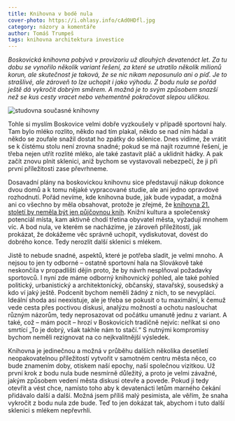 ```yaml
---
title: Knihovna v bodě nula
cover-photo: https://i.ohlasy.info/cAd0HDfl.jpg
category: názory a komentáře
author: Tomáš Trumpeš
tags: knihovna architektura investice
---
```


*Boskovická knihovna pobývá v provizoriu už dlouhých devatenáct let. Za tu dobu se vynořilo několik variant řešení, za které se utratilo několik milionů korun, ale skutečnost je taková, že se nic nikam neposunulo ani o píď. Je to strašlivé, ale zároveň to lze uchopit i jako výhodu. Z bodu nula se pořád ještě dá vykročit dobrým směrem. A možná je to svým způsobem snazší než se kus cesty vracet nebo vehementně pokračovat slepou uličkou.*

<img src="https://i.ohlasy.info/cAd0HDf.jpg" alt="studovna současné knihovny" class="img-responsive img-popup" data-author="Tomáš Trumpeš">

Tohle si myslím Boskovice velmi dobře vyzkoušely v případě sportovní haly. Tam bylo mléko rozlito, někdo nad tím plakal, někdo se nad ním hádal a někdo se zoufale snažil dostat ho zpátky do sklenice. Dnes vidíme, že vrátit se k čistému stolu není zrovna snadné; pokud se má najít rozumné řešení, je třeba nejen utřít rozlité mléko, ale také zastavit pláč a uklidnit hádky. A pak začít znovu plnit sklenici, aniž bychom se vystavovali nebezpečí, že ji při první příležitosti zase převrhneme.

Dosavadní plány na boskovickou knihovnu sice představují nákup dokonce dvou domů a k tomu nějaké vypracované studie, ale ani jedno opravdové rozhodnutí. Pořád nevíme, kde knihovna bude, jak bude vypadat, a možná ani co všechno by měla obsahovat, protože je zřejmé, že [knihovna 21. století by neměla být jen půjčovnou knih](/clanky/2016/01/knihovna.html). Knižní kultura a společenský potenciál místa, kam aktivně chodí třetina obyvatel města, vyžadují mnohem víc. A bod nula, ve kterém se nacházíme, je zároveň příležitostí, jak prokázat, že dokážeme věc správně uchopit, vydiskutovat, dovést do dobrého konce. Tedy nerozlít další sklenici s mlékem.

Jistě to nebude snadné, aspektů, které je potřeba sladit, je velmi mnoho. A nejsou to jen ty odborné – ostatně sportovní hala na Slovákově také neskončila v propadlišti dějin proto, že by návrh nesplňoval požadavky sportovců. I nyní zde máme odborný knihovnický pohled, ale také pohled politický, urbanistický a architektonický, občanský, stavařský, sousedský a kdo ví jaký ještě. Podcenit bychom neměli žádný z nich, to se nevyplácí. Ideální shoda asi neexistuje, ale je třeba se pokusit o tu maximální, k čemuž vede cesta přes poctivou diskusi, analýzu možností a ochotu naslouchat různým názorům, tedy neprosazovat od počátku umanutě jednu z variant. A také, což – mám pocit – hrozí v Boskovicích tradičně nejvíc: neříkat si ono smrtící „To je dobrý, však takhle nám to stačí.“ S nutnými kompromisy bychom neměli rezignovat na co nejkvalitnější výsledek.

Knihovna je jedinečnou a možná v průběhu dalších několika desetiletí neopakovatelnou příležitostí vytvořit v samotném centru města něco, co bude znamením doby, otiskem naší epochy, naší společnou vizitkou. Už první krok z bodu nula bude nesmírně důležitý, a proto je velmi závažné, jakým způsobem vedení města diskusi otevře a povede. Pokud ji tedy otevřít a vést chce, namísto toho aby k devatenácti letům marného čekání přidávalo další a další. Možná jsem příliš malý pesimista, ale věřím, že snaha vykročit z bodu nula zde bude. Teď to jen dokázat tak, abychom i tuto další sklenici s mlékem nepřevrhli.
